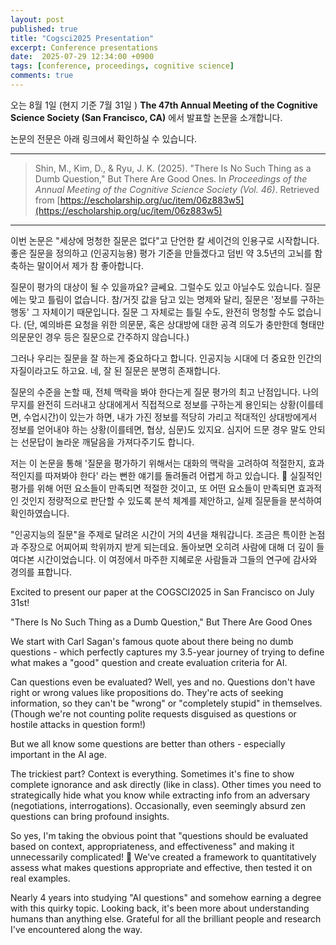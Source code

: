 ```yaml
---
layout: post
published: true
title: "Cogsci2025 Presentation"
excerpt: Conference presentations
date:  2025-07-29 12:34:00 +0900
tags: [conference, proceedings, cognitive science]
comments: true
---
```


오는 8월 1일 (현지 기준 7월 31일 ) **The 47th Annual Meeting of the Cognitive Science Society (San Francisco, CA)** 에서 발표할 논문을 소개합니다. 


논문의 전문은 아래 링크에서 확인하실 수 있습니다. 

---
 > Shin, M., Kim, D., & Ryu, J. K. (2025). "There Is No Such Thing as a Dumb Question," But There Are Good Ones. In *Proceedings of the Annual Meeting of the Cognitive Science Society (Vol. 46)*. Retrieved from [https://escholarship.org/uc/item/06z883w5](https://escholarship.org/uc/item/06z883w5)
---
이번 논문은 "세상에 멍청한 질문은 없다"고 단언한 칼 세이건의 인용구로 시작합니다.
좋은 질문을 정의하고 (인공지능용) 평가 기준을 만들겠다고 덤빈 약 3.5년의 고뇌를 함축하는 말이어서 제가 참 좋아합니다.

질문이 평가의 대상이 될 수 있을까요? 글쎄요. 그럴수도 있고 아닐수도 있습니다.
질문에는 맞고 틀림이 없습니다. 참/거짓 값을 담고 있는 명제와 달리, 질문은 '정보를 구하는 행동' 그 자체이기 때문입니다. 질문 그 자체로는 틀릴 수도, 완전히 멍청할 수도 없습니다.
(단, 예의바른 요청을 위한 의문문, 혹은 상대방에 대한 공격 의도가 충만한데 형태만 의문문인 경우 등은 질문으로 간주하지 않습니다.)

그러나 우리는 질문을 잘 하는게 중요하다고 합니다. 인공지능 시대에 더 중요한 인간의 자질이라고도 하고요. 네, 잘 된 질문은 분명히 존재합니다.

질문의 수준을 논할 때, 전체 맥락을 봐야 한다는게 질문 평가의 최고 난점입니다. 나의 무지를 완전히 드러내고 상대에게서 직접적으로 정보를 구하는게 용인되는 상황(이를테면, 수업시간)이 있는가 하면, 내가 가진 정보를 적당히 가리고 적대적인 상대방에게서 정보를 얻어내야 하는 상황(이를테면, 협상, 심문)도 있지요. 심지어 드문 경우 말도 안되는 선문답이 놀라운 깨달음을 가져다주기도 합니다.

저는 이 논문을 통해 '질문을 평가하기 위해서는 대화의 맥락을 고려하여 적절한지, 효과적인지를 따져봐야 한다' 라는 뻔한 얘기를 돌려돌려 어렵게 하고 있습니다. 🙂 실질적인 평가를 위해 어떤 요소들이 만족되면 적절한 것이고, 또 어떤 요소들이 만족되면 효과적인 것인지 정량적으로 판단할 수 있도록 분석 체계를 제안하고, 실제 질문들을 분석하여 확인하였습니다.

"인공지능의 질문"을 주제로 달려온 시간이 거의 4년을 채워갑니다. 조금은 특이한 논점과 주장으로 어찌어찌 학위까지 받게 되는데요. 돌아보면 오히려 사람에 대해 더 깊이 들여다본 시간이었습니다. 이 여정에서 마주한 지혜로운 사람들과 그들의 연구에 감사와 경의를 표합니다.

Excited to present our paper at the COGSCI2025 in San Francisco on July 31st!

"There Is No Such Thing as a Dumb Question," But There Are Good Ones

We start with Carl Sagan's famous quote about there being no dumb questions - which perfectly captures my 3.5-year journey of trying to define what makes a "good" question and create evaluation criteria for AI.

Can questions even be evaluated? Well, yes and no.
Questions don't have right or wrong values like propositions do. They're acts of seeking information, so they can't be "wrong" or "completely stupid" in themselves. (Though we're not counting polite requests disguised as questions or hostile attacks in question form!)

But we all know some questions are better than others - especially important in the AI age.

The trickiest part? Context is everything. Sometimes it's fine to show complete ignorance and ask directly (like in class). Other times you need to strategically hide what you know while extracting info from an adversary (negotiations, interrogations). Occasionally, even seemingly absurd zen questions can bring profound insights.

So yes, I'm taking the obvious point that "questions should be evaluated based on context, appropriateness, and effectiveness" and making it unnecessarily complicated! 🙂 We've created a framework to quantitatively assess what makes questions appropriate and effective, then tested it on real examples.

Nearly 4 years into studying "AI questions" and somehow earning a degree with this quirky topic. Looking back, it's been more about understanding humans than anything else. Grateful for all the brilliant people and research I've encountered along the way.